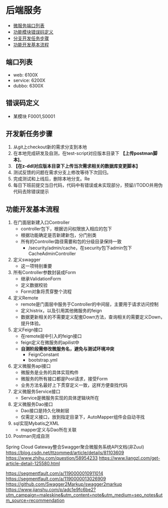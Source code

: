 ﻿# 后端服务

 - [微服务端口列表](#端口列表)
 - [功能模块错误码定义](#错误码定义)
 - [分支开发任务步骤](#开发新任务步骤)
 - [功能开发基本流程](#功能开发基本流程)
 
## 端口列表
- web: 6100X
- service: 6200X
- dubbo: 6300X

## 错误码定义
- 某模块 F0001,S0001

## 开发新任务步骤
1. 从git上checkout新的需求分支到本地
2. 在本地完成研发及自测，在test-script对应版本目录下 __【上传postman脚本]__。
3. __【在z-ddl对应版本目录下上传当次需求相关的数据库变更脚本】__
4. 测试反馈的问题在需求分支上修改等待下次回归。
5. 完成测试和上线后，删除本地分支。Re
6. 每日下班前提交当日代码，代码中有错误或未实现部分，预留//TODO并用伪代码去除错误提示

## 功能开发基本流程
 1. 在门面层新建入口Controller
    - controller包下，根据访问权限放入相应的包下
    - 根据功能确定是否新建新包，分门别类
    - 所有的Controller路径需要和包的分级目录保持一致
        - /security/admin/cache，在security包下admin包下CacheAdminController
 2. 定义swagger
    - 这一项特别重要
 3. 所有Controller参数封装成Form
    - 继承ValidationForm
    - 定义数据校验
    - Form对象将贯穿整个流程
 3. 定义Remote
    - remote是门面层中服务于Controller的中间层，主要用于请求访问控制
    - 定义histrix，以及引用其他微服务的feign
    - 数据更新相关的不需要定义配套Down方法，查询相关的需要定义Down，提升体验。
 4. 定义Feign接口
    - 在remote层中引入的feign接口
    - feign定义在微服务的apilist中
    - __自测阶段需修改微服务名，避免与测试环境冲突__
        - FeignConstant
        - bootstrap.yml
 5. 定义微服务api接口
    - 微服务是业务的具体实现构件
    - 微服务的所有接口都是Post请求，接受Form
    - 业务方法名最好上下贯穿定义一致，这样方便查找代码
 6. 定义微服务Service接口
    - Service是微服务实现的具体逻辑块所在
 7. 定义微服务Dao接口
    - Dao接口是持久化映射层
    - 仅需定义接口，放到指定目录下，AutoMapper组件会自动寻找
 8. sql实现Mybatis之XML
    - mapper定义与Dao所在关联
 9. Postman完成自测
 
 Spring Cloud Gateway整合Swagger聚合微服务系统API文档(非Zuul)
 https://blog.csdn.net/ttzommed/article/details/81103609
 https://www.zhihu.com/question/58954233
 https://www.liangzl.com/get-article-detail-125580.html
 
 https://segmentfault.com/a/1190000010911014
 https://segmentfault.com/a/1190000013026909
 https://github.com/Swagger2Markup/swagger2markup
 https://www.jianshu.com/p/adc1e9fc6be2?utm_campaign=maleskine&utm_content=note&utm_medium=seo_notes&utm_source=recommendation